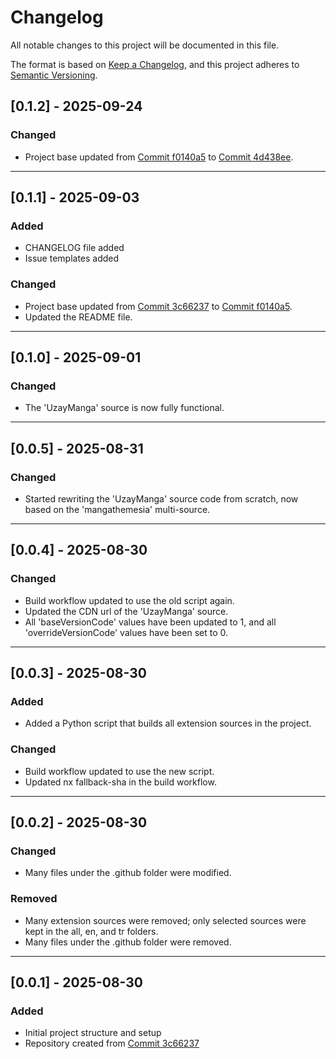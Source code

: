 # Changelog

All notable changes to this project will be documented in this file.

The format is based on [Keep a Changelog](https://keepachangelog.com/en/1.0.0/),
and this project adheres to [Semantic Versioning](https://semver.org/spec/v2.0.0.html).

## [0.1.2] - 2025-09-24

### Changed
- Project base updated from [Commit f0140a5](https://github.com/keiyoushi/extensions-source/commit/f0140a544ce2aca09cad9e80c20b5ccd8a37a7d2) to [Commit 4d438ee](https://github.com/keiyoushi/extensions-source/commit/4d438eef72516e6979c02325673445842985a8a6).

---

## [0.1.1] - 2025-09-03

### Added
- CHANGELOG file added
- Issue templates added

### Changed
- Project base updated from [Commit 3c66237](https://github.com/keiyoushi/extensions-source/commit/3c662379768450a6d6e8f6cc34fc7104a37bc49e) to [Commit f0140a5](https://github.com/keiyoushi/extensions-source/commit/f0140a544ce2aca09cad9e80c20b5ccd8a37a7d2).
- Updated the README file.

---

## [0.1.0] - 2025-09-01

### Changed
- The 'UzayManga' source is now fully functional.

---

## [0.0.5] - 2025-08-31

### Changed
- Started rewriting the 'UzayManga' source code from scratch, now based on the 'mangathemesia' multi-source.

---

## [0.0.4] - 2025-08-30

### Changed
- Build workflow updated to use the old script again.
- Updated the CDN url of the 'UzayManga' source.
- All 'baseVersionCode' values have been updated to 1, and all 'overrideVersionCode' values have been set to 0.

---

## [0.0.3] - 2025-08-30

### Added
- Added a Python script that builds all extension sources in the project.

### Changed
- Build workflow updated to use the new script.
- Updated nx fallback-sha in the build workflow.

---

## [0.0.2] - 2025-08-30

### Changed
- Many files under the .github folder were modified.

### Removed
- Many extension sources were removed; only selected sources were kept in the all, en, and tr folders.
- Many files under the .github folder were removed.

---

## [0.0.1] - 2025-08-30

### Added
- Initial project structure and setup
- Repository created from [Commit 3c66237](https://github.com/keiyoushi/extensions-source/commit/3c662379768450a6d6e8f6cc34fc7104a37bc49e)

